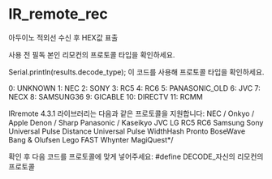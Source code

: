 # IR_remote_rec
아두이노 적외선 수신 후 HEX값 표출


사용 전 필독 
본인 리모컨의 프로토콜 타입을 확인하세요.

Serial.println(results.decode_type); 이 코드를 사용해 프로토콜 타입을 확인하세요.

0: UNKNOWN 
1: NEC 
2: SONY 
3: RC5 
4: RC6 
5: PANASONIC_OLD 
6: JVC 
7: NECX 
8: SAMSUNG36 
9: GICABLE 
10: DIRECTV 
11: RCMM 
 
IRremote 4.3.1 라이브러리는 다음과 같은 프로토콜을 지원합니다:
NEC / Onkyo / Apple
Denon / Sharp
Panasonic / Kaseikyo
JVC
LG
RC5
RC6
Samsung
Sony
Universal Pulse Distance
Universal Pulse WidthHash
Pronto
BoseWave
Bang & Olufsen
Lego
FAST
Whynter
MagiQuest*/


확인 후 다음 코드를 프로토콜에 맞게 넣어주세요:
#define DECODE_자신의 리모컨의 프로토콜
